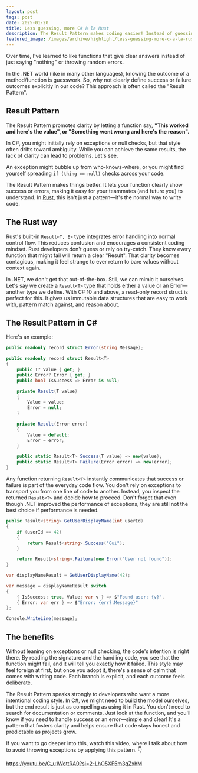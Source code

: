 ```yaml
---
layout: post
tags: post
date: 2025-01-20
title: Less guessing, more C# à la Rust
description: The Result Pattern makes coding easier! Instead of guessing if something worked or broke, your function says, "Here's the result" or "Here's what went wrong." Rust does this automatically, but you can do it in C# too with a Result<T> type. It's simple, clear, and takes the guesswork out of your code.
featured_image: /images/archive/highlight/less-guessing-more-c-a-la-rust.png
---
```


Over time, I've learned to like functions that give clear answers instead of just saying "nothing" or throwing random errors.

In the .NET world (like in many other languages), knowing the outcome of a method/function is guesswork. So, why not clearly define success or failure outcomes explicitly in our code? This approach is often called the "Result Pattern".

## Result Pattern

The Result Pattern promotes clarity by letting a function say, **"This worked and here's the value", or "Something went wrong and here's the reason".** 

In C#, you might initially rely on exceptions or null checks, but that style often drifts toward ambiguity. While you can achieve the same results, the lack of clarity can lead to problems. Let's see.

An exception might bubble up from who-knows-where, or you might find yourself spreading `if (thing == null)` checks across your code. 

The Result Pattern makes things better. It lets your function clearly show success or errors, making it easy for your teammates (and future you) to understand. In [Rust](https://www.rust-lang.org), this isn't just a pattern—it's the normal way to write code.

## The Rust way

Rust's built-in `Result<T, E>` type integrates error handling into normal control flow. This reduces confusion and encourages a consistent coding mindset. Rust developers don't guess or rely on try-catch. They know every function that might fail will return a clear "Result". That clarity becomes contagious, making it feel strange to ever return to bare values without context again. 

In .NET, we don't get that out-of-the-box. Still, we can mimic it ourselves. Let's say we create a `Result<T>` type that holds either a value or an Error—another type we define. With C# 10 and above, a read-only record struct is perfect for this. It gives us immutable data structures that are easy to work with, pattern match against, and reason about. 

## The Result Pattern in C#

Here's an example:

```csharp
public readonly record struct Error(string Message);

public readonly record struct Result<T>
{
    public T? Value { get; }
    public Error? Error { get; }
    public bool IsSuccess => Error is null;

    private Result(T value)
    {
        Value = value;
        Error = null;
    }

    private Result(Error error)
    {
        Value = default;
        Error = error;
    }

    public static Result<T> Success(T value) => new(value);
    public static Result<T> Failure(Error error) => new(error);
}
```

Any function returning `Result<T>` instantly communicates that success or failure is part of the everyday code flow. You don't rely on exceptions to transport you from one line of code to another. Instead, you inspect the returned `Result<T>` and decide how to proceed. Don't forget that even though .NET improved the performance of exceptions, they are still not the best choice if performance is needed.

```csharp
public Result<string> GetUserDisplayName(int userId)
{
    if (userId == 42)
    {
        return Result<string>.Success("Gui");
    }

    return Result<string>.Failure(new Error("User not found"));
}

var displayNameResult = GetUserDisplayName(42);

var message = displayNameResult switch
{
    { IsSuccess: true, Value: var v } => $"Found user: {v}",
    { Error: var err } => $"Error: {err?.Message}"
};

Console.WriteLine(message);
```

## The benefits

Without leaning on exceptions or null checking, the code's intention is right there. By reading the signature and the handling code, you see that the function might fail, and it will tell you exactly how it failed. This style may feel foreign at first, but once you adopt it, there's a sense of calm that comes with writing code. Each branch is explicit, and each outcome feels deliberate.

The Result Pattern speaks strongly to developers who want a more intentional coding style. In C#, we might need to build the model ourselves, but the end result is just as compelling as using it in Rust. You don't need to search for documentation or comments. Just look at the function, and you'll know if you need to handle success or an error—simple and clear! It's a pattern that fosters clarity and helps ensure that code stays honest and predictable as projects grow.

If you want to go deeper into this, watch this video, where I talk about how to avoid throwing exceptions by applying this pattern. 👇

https://youtu.be/C_u1WottRA0?si=2-LhO5XF5m3qZxhM